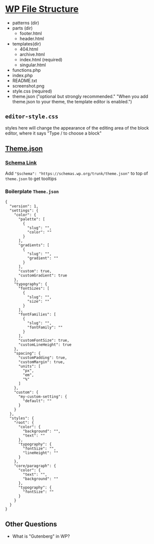 # [WP File Structure](https://developer.wordpress.org/themes/block-themes/block-theme-setup/)

-   patterns (dir)
-   parts (dir)
    -   footer.html
    -   header.html
-   templates(dir)
    -   404.html
    -   archive.html
    -   index.html (required)
    -   singular.html
-   functions.php
-   index.php
-   README.txt
-   screenshot.png
-   style.css (required)
-   theme.json ("optional but strongly recommended." "When you add theme.json to your theme, the template editor is enabled.")

## `editor-style.css`

styles here will change the appearance of the editing area of the block editor, where it says "Type / to choose a block"

## [Theme.json](https://developer.wordpress.org/themes/advanced-topics/theme-json/)

### [Schema Link](https://developer.wordpress.org/block-editor/how-to-guides/themes/theme-json/#developing-with-theme-json)

Add `"$schema": "https://schemas.wp.org/trunk/theme.json"` to top of `theme.json` to get tooltips

### Boilerplate `Theme.json`

```
{
  "version": 1,
  "settings": {
    "color": {
      "palette": [
        {
          "slug": "",
          "color": ""
        }
      ],
      "gradients": [
        {
          "slug": "",
          "gradient": ""
        }
      ],
      "custom": true,
      "customGradient": true
    },
    "typography": {
      "fontSizes": [
        {
          "slug": "",
          "size": ""
        }
      ],
      "fontFamilies": [
        {
          "slug": "",
          "fontFamily": ""
        }
      ],
      "customFontSize": true,
      "customLineHeight": true
    },
    "spacing": {
      "customPadding": true,
      "customMargin": true,
      "units": [
        "px",
        "em",
        "%"
      ]
    },
    "custom": {
      "my-custom-setting": {
        "default": ""
      }
    }
  },
  "styles": {
    "root": {
      "color": {
        "background": "",
        "text": ""
      },
      "typography": {
        "fontSize": "",
        "lineHeight": ""
      }
    },
    "core/paragraph": {
      "color": {
        "text": "",
        "background": ""
      },
      "typography": {
        "fontSize": ""
      }
    }
  }
}

```

## Other Questions
- What is "Gutenberg" in WP?